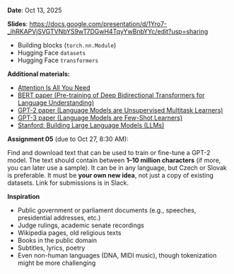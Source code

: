 **Date**: Oct 13, 2025

**Slides**: https://docs.google.com/presentation/d/1Yro7-_ihRKAPVjSVGTVNbYS9wT7DGwH4TqyYwBnbYYc/edit?usp=sharing

* Building blocks (`torch.nn.Module`)
* Hugging Face `datasets`
* Hugging Face `transformers`

**Additional materials:**

* [Attention Is All You Need](https://arxiv.org/abs/1706.03762)
* [BERT paper (Pre-training of Deep Bidirectional Transformers for Language Understanding)](https://arxiv.org/abs/1810.04805)
* [GPT-2 paper (Language Models are Unsupervised Multitask Learners)](https://cdn.openai.com/better-language-models/language_models_are_unsupervised_multitask_learners.pdf)
* [GPT-3 paper (Language Models are Few-Shot Learners)](https://arxiv.org/abs/2005.14165)
* [Stanford: Building Large Language Models (LLMs)](https://www.youtube.com/watch?v=9vM4p9NN0Ts)

**Assignment 05** (due to Oct 27, 8:30 AM):

Find and download text that can be used to train or fine-tune a GPT-2 model.
The text should contain between **1–10 million characters** (if more, you can later use a sample).
It can be in any language, but Czech or Slovak is preferable.
It must be **your own new idea**, not just a copy of existing datasets.
Link for submissions is in Slack.

**Inspiration**

* Public government or parliament documents (e.g., speeches, presidential addresses, etc.)
* Judge rulings, academic senate recordings
* Wikipedia pages, old religious texts
* Books in the public domain
* Subtitles, lyrics, poetry
* Even non-human languages (DNA, MIDI music), though tokenization might be more challenging